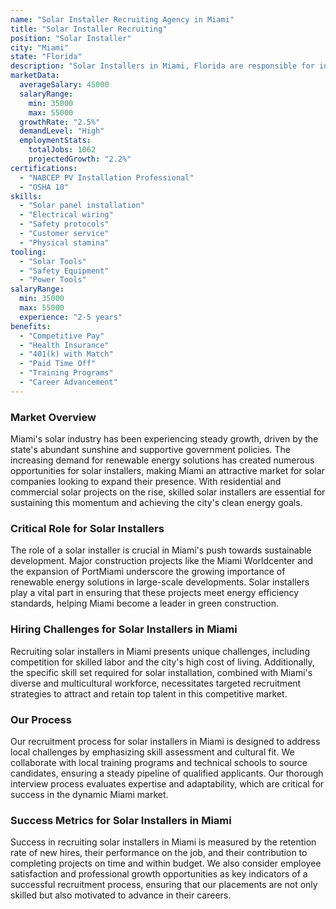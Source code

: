 ```yaml
---
name: "Solar Installer Recruiting Agency in Miami"
title: "Solar Installer Recruiting"
position: "Solar Installer"
city: "Miami"
state: "Florida"
description: "Solar Installers in Miami, Florida are responsible for installing, maintaining and repairing residential and commercial solar energy systems."
marketData:
  averageSalary: 45000
  salaryRange:
    min: 35000
    max: 55000
  growthRate: "2.5%"
  demandLevel: "High"
  employmentStats:
    totalJobs: 1062
    projectedGrowth: "2.2%"
certifications:
  - "NABCEP PV Installation Professional"
  - "OSHA 10"
skills:
  - "Solar panel installation"
  - "Electrical wiring"
  - "Safety protocols"
  - "Customer service"
  - "Physical stamina"
tooling:
  - "Solar Tools"
  - "Safety Equipment"
  - "Power Tools"
salaryRange:
  min: 35000
  max: 55000
  experience: "2-5 years"
benefits:
  - "Competitive Pay"
  - "Health Insurance"
  - "401(k) with Match"
  - "Paid Time Off"
  - "Training Programs"
  - "Career Advancement"
---
```


### Market Overview
Miami's solar industry has been experiencing steady growth, driven by the state's abundant sunshine and supportive government policies. The increasing demand for renewable energy solutions has created numerous opportunities for solar installers, making Miami an attractive market for solar companies looking to expand their presence. With residential and commercial solar projects on the rise, skilled solar installers are essential for sustaining this momentum and achieving the city's clean energy goals.

### Critical Role for Solar Installers
The role of a solar installer is crucial in Miami's push towards sustainable development. Major construction projects like the Miami Worldcenter and the expansion of PortMiami underscore the growing importance of renewable energy solutions in large-scale developments. Solar installers play a vital part in ensuring that these projects meet energy efficiency standards, helping Miami become a leader in green construction.

### Hiring Challenges for Solar Installers in Miami
Recruiting solar installers in Miami presents unique challenges, including competition for skilled labor and the city's high cost of living. Additionally, the specific skill set required for solar installation, combined with Miami's diverse and multicultural workforce, necessitates targeted recruitment strategies to attract and retain top talent in this competitive market.

### Our Process
Our recruitment process for solar installers in Miami is designed to address local challenges by emphasizing skill assessment and cultural fit. We collaborate with local training programs and technical schools to source candidates, ensuring a steady pipeline of qualified applicants. Our thorough interview process evaluates expertise and adaptability, which are critical for success in the dynamic Miami market.

### Success Metrics for Solar Installers in Miami
Success in recruiting solar installers in Miami is measured by the retention rate of new hires, their performance on the job, and their contribution to completing projects on time and within budget. We also consider employee satisfaction and professional growth opportunities as key indicators of a successful recruitment process, ensuring that our placements are not only skilled but also motivated to advance in their careers.
